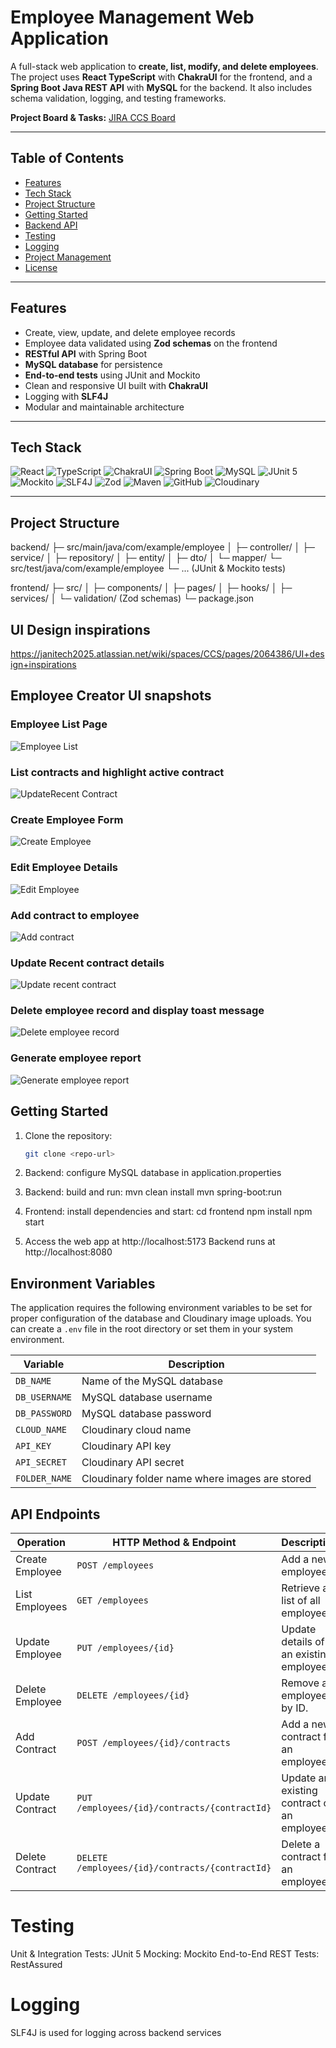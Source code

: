 # Employee Management Web Application

A full-stack web application to **create, list, modify, and delete employees**. The project uses **React TypeScript** with **ChakraUI** for the frontend, and a **Spring Boot Java REST API** with **MySQL** for the backend. It also includes schema validation, logging, and testing frameworks.

**Project Board & Tasks:** [JIRA CCS Board](https://janitech2025.atlassian.net/jira/software/projects/CCS/boards/1)

---

## Table of Contents

- [Features](#features)
- [Tech Stack](#tech-stack)
- [Project Structure](#project-structure)
- [Getting Started](#getting-started)
- [Backend API](#backend-api)
- [Testing](#testing)
- [Logging](#logging)
- [Project Management](#project-management)
- [License](#license)

---

## Features

- Create, view, update, and delete employee records
- Employee data validated using **Zod schemas** on the frontend
- **RESTful API** with Spring Boot
- **MySQL database** for persistence
- **End-to-end tests** using JUnit and Mockito
- Clean and responsive UI built with **ChakraUI**
- Logging with **SLF4J**
- Modular and maintainable architecture

---

## Tech Stack

![React](https://img.shields.io/badge/React-61DAFB?style=for-the-badge&logo=react&logoColor=black)
![TypeScript](https://img.shields.io/badge/TypeScript-3178C6?style=for-the-badge&logo=typescript&logoColor=white)
![ChakraUI](https://img.shields.io/badge/ChakraUI-319795?style=for-the-badge&logo=chakra-ui&logoColor=white)
![Spring Boot](https://img.shields.io/badge/Spring%20Boot-6DB33F?style=for-the-badge&logo=spring&logoColor=white)
![MySQL](https://img.shields.io/badge/MySQL-4479A1?style=for-the-badge&logo=mysql&logoColor=white)
![JUnit 5](https://img.shields.io/badge/JUnit_5-25A162?style=for-the-badge&logo=junit5&logoColor=white)
![Mockito](https://img.shields.io/badge/Mockito-00C853?style=for-the-badge&logo=mockito&logoColor=white)
![SLF4J](https://img.shields.io/badge/SLF4J-6DB33F?style=for-the-badge)
![Zod](https://img.shields.io/badge/Zod-6C63FF?style=for-the-badge)
![Maven](https://img.shields.io/badge/Maven-C71A36?style=for-the-badge&logo=apache-maven&logoColor=white)
![GitHub](https://img.shields.io/badge/GitHub-181717?style=for-the-badge&logo=github&logoColor=white)
![Cloudinary](https://img.shields.io/badge/Cloudinary-FF5C00?style=for-the-badge&logo=cloudinary&logoColor=white)

---

## Project Structure

backend/
├─ src/main/java/com/example/employee
│ ├─ controller/
│ ├─ service/
│ ├─ repository/
│ ├─ entity/
│ ├─ dto/
│ └─ mapper/
└─ src/test/java/com/example/employee
└─ ... (JUnit & Mockito tests)

frontend/
├─ src/
│ ├─ components/
│ ├─ pages/
│ ├─ hooks/
│ ├─ services/
│ └─ validation/ (Zod schemas)
└─ package.json

## UI Design inspirations

https://janitech2025.atlassian.net/wiki/spaces/CCS/pages/2064386/UI+design+inspirations

## Employee Creator UI snapshots

### Employee List Page

![Employee List](images/main.png)

### List contracts and highlight active contract

![UpdateRecent Contract](images/UpdateRecentContract.png)

### Create Employee Form

![Create Employee](images/CreateEmployee.png)

### Edit Employee Details

![Edit Employee](images/UpdateEmployeeDetails.png)

### Add contract to employee

![Add contract](images/AddContracttoEmployee.png)

### Update Recent contract details

![Update recent contract](images/UpdateRecentContract.png)

### Delete employee record and display toast message

![Delete employee record](images/DeleteEmployeeToastMsg.png)

### Generate employee report

![Generate employee report](images/GenerateReportDropDown.png)

## Getting Started

1. Clone the repository:

   ```bash
   git clone <repo-url>

   ```

2. Backend: configure MySQL database in application.properties

3. Backend: build and run:
   mvn clean install
   mvn spring-boot:run

4. Frontend: install dependencies and start:
   cd frontend
   npm install
   npm start

5. Access the web app at http://localhost:5173
   Backend runs at http://localhost:8080

## Environment Variables

The application requires the following environment variables to be set for proper configuration of the database and Cloudinary image uploads. You can create a `.env` file in the root directory or set them in your system environment.

| Variable      | Description                                    |
| ------------- | ---------------------------------------------- |
| `DB_NAME`     | Name of the MySQL database                     |
| `DB_USERNAME` | MySQL database username                        |
| `DB_PASSWORD` | MySQL database password                        |
| `CLOUD_NAME`  | Cloudinary cloud name                          |
| `API_KEY`     | Cloudinary API key                             |
| `API_SECRET`  | Cloudinary API secret                          |
| `FOLDER_NAME` | Cloudinary folder name where images are stored |

## API Endpoints

| Operation       | HTTP Method & Endpoint                          | Description                                 |
| --------------- | ----------------------------------------------- | ------------------------------------------- |
| Create Employee | `POST /employees`                               | Add a new employee.                         |
| List Employees  | `GET /employees`                                | Retrieve a list of all employees.           |
| Update Employee | `PUT /employees/{id}`                           | Update details of an existing employee.     |
| Delete Employee | `DELETE /employees/{id}`                        | Remove an employee by ID.                   |
| Add Contract    | `POST /employees/{id}/contracts`                | Add a new contract for an employee.         |
| Update Contract | `PUT /employees/{id}/contracts/{contractId}`    | Update an existing contract of an employee. |
| Delete Contract | `DELETE /employees/{id}/contracts/{contractId}` | Delete a contract for an employee.          |

# Testing

Unit & Integration Tests: JUnit 5
Mocking: Mockito
End-to-End REST Tests: RestAssured

# Logging

SLF4J is used for logging across backend services
